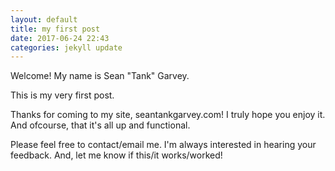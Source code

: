 ```yaml
---
layout: default
title: my first post
date: 2017-06-24 22:43
categories: jekyll update
---
```



Welcome! My name is Sean "Tank" Garvey. 

This is my very first post.  

Thanks for coming to my site, seantankgarvey.com! I truly hope you enjoy it. And ofcourse, that it's all up and functional.

Please feel free to contact/email me. I'm always interested in hearing your feedback. And, let me know if this/it works/worked!
